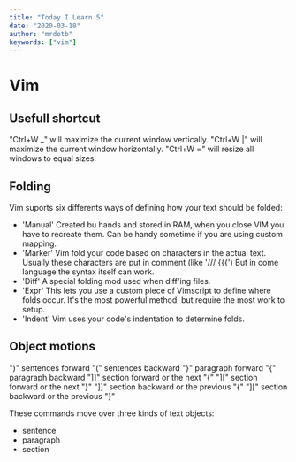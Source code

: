 ```yaml
---
title: "Today I Learn 5"
date: "2020-03-18"
author: "mrdotb"
keywords: ["vim"]
---
```


# Vim

## Usefull shortcut

"Ctrl+W _" will maximize the current window vertically.
"Ctrl+W |" will maximize the current window horizontally.
"Ctrl+W =" will resize all windows to equal sizes.

## Folding

Vim suports six differents ways of defining how your text should be folded:
+ 'Manual' Created bu hands and stored in RAM, when you close VIM you have to recreate them. Can be handy sometime if you are using custom mapping.
+ 'Marker' Vim fold your code based on characters in the actual text. Usually these characters are put in comment (like '/// {{{') But in come language the syntax itself can work.
+ 'Diff' A special folding mod used  when diff'ing files.
+ 'Expr' This lets you use a custom piece of Vimscript to define where folds occur. It's the most powerful method, but require the most work to setup.
+ 'Indent' Vim uses your code's indentation to determine folds.

## Object motions

")"  sentences forward
"("  sentences backward
"}"  paragraph forward
"{"  paragraph backward
"]]" section forward or the next "{"
"][" section forward or the next "}"
"]]" section backward or the previous "{"
"][" section backward or the previous "}"

These commands move over three kinds of text objects:
+ sentence
+ paragraph
+ section
